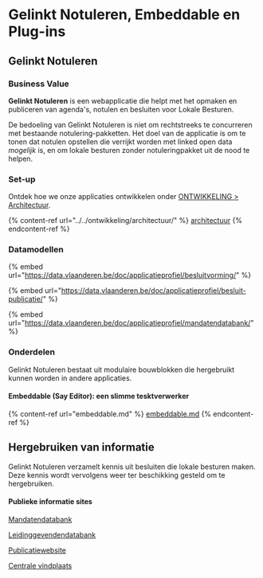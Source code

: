 # Gelinkt Notuleren, Embeddable en Plug-ins

## Gelinkt Notuleren

### Business Value

**Gelinkt Notuleren** is een webapplicatie die helpt met het opmaken en publiceren van agenda's, notulen en besluiten voor Lokale Besturen.

De bedoeling van Gelinkt Notuleren is niet om rechtstreeks te concurreren met bestaande notulering-pakketten. Het doel van de applicatie is om te tonen dat notulen opstellen die verrijkt worden met linked open data _mogelijk_ is, en om lokale besturen zonder notuleringpakket uit de nood te helpen.

### Set-up

Ontdek hoe we onze applicaties ontwikkelen onder [ONTWIKKELING > Architectuur](../../ontwikkeling/architectuur/).

{% content-ref url="../../ontwikkeling/architectuur/" %}
[architectuur](../../ontwikkeling/architectuur/)
{% endcontent-ref %}

### Datamodellen

{% embed url="https://data.vlaanderen.be/doc/applicatieprofiel/besluitvorming/" %}

{% embed url="https://data.vlaanderen.be/doc/applicatieprofiel/besluit-publicatie/" %}

{% embed url="https://data.vlaanderen.be/doc/applicatieprofiel/mandatendatabank/" %}

### Onderdelen

Gelinkt Notuleren bestaat uit modulaire bouwblokken die hergebruikt kunnen worden in andere applicaties.

#### Embeddable (Say Editor): een slimme tesktverwerker

{% content-ref url="embeddable.md" %}
[embeddable.md](embeddable.md)
{% endcontent-ref %}

## Hergebruiken van informatie

Gelinkt Notuleren verzamelt kennis uit besluiten die lokale besturen maken. Deze kennis wordt vervolgens weer ter beschikking gesteld om te hergebruiken.

#### Publieke informatie sites

[Mandatendatabank](../wikis-and-publieke-databanken-public-databases/mandatendatabank.md)

[Leidinggevendendatabank](../wikis-and-publieke-databanken-public-databases/leidinggevendendatabank.md)

[Publicatiewebsite](../wikis-and-publieke-databanken-public-databases/publicatiepagina-gelinkt-notuleren.md)

[Centrale vindplaats](../wikis-and-publieke-databanken-public-databases/centrale-vindplaats.md)

